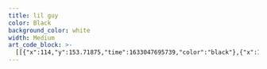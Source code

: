 ```yaml
---
title: lil guy
color: Black
background_color: white
width: Medium
art_code_block: >-
  [[{"x":114,"y":153.71875,"time":1633047695739,"color":"black"},{"x":113,"y":147.71875,"time":1633047696145,"color":"black"},{"x":113,"y":141.71875,"time":1633047696228,"color":"black"},{"x":116,"y":136.71875,"time":1633047696340,"color":"black"},{"x":120,"y":133.71875,"time":1633047696474,"color":"black"},{"x":125,"y":132.71875,"time":1633047696640,"color":"black"},{"x":130,"y":134.71875,"time":1633047696756,"color":"black"},{"x":135,"y":136.71875,"time":1633047696839,"color":"black"},{"x":139,"y":139.71875,"time":1633047696923,"color":"black"},{"x":141,"y":144.71875,"time":1633047697073,"color":"black"},{"x":141,"y":149.71875,"time":1633047697139,"color":"black"},{"x":140,"y":154.71875,"time":1633047697240,"color":"black"},{"x":136,"y":157.71875,"time":1633047697340,"color":"black"},{"x":131,"y":159.71875,"time":1633047697390,"color":"black"},{"x":125,"y":160.71875,"time":1633047697439,"color":"black"},{"x":120,"y":160.71875,"time":1633047697557,"color":"black"},{"x":117,"y":155.71875,"time":1633047697640,"color":"black"},{"x":116,"y":150.71875,"time":1633047697757,"color":"black"},{"x":120,"y":160.71875,"time":1633047697557,"color":"black"}],[{"x":381,"y":152.71875,"time":1633047700216,"color":"black"},{"x":380,"y":144.71875,"time":1633047700549,"color":"black"},{"x":380,"y":138.71875,"time":1633047700615,"color":"black"},{"x":383,"y":134.71875,"time":1633047700745,"color":"black"},{"x":388,"y":133.71875,"time":1633047700894,"color":"black"},{"x":393,"y":133.71875,"time":1633047701076,"color":"black"},{"x":397,"y":136.71875,"time":1633047701177,"color":"black"},{"x":401,"y":139.71875,"time":1633047701295,"color":"black"},{"x":403,"y":144.71875,"time":1633047701460,"color":"black"},{"x":403,"y":149.71875,"time":1633047701578,"color":"black"},{"x":400,"y":153.71875,"time":1633047701695,"color":"black"},{"x":395,"y":154.71875,"time":1633047701847,"color":"black"},{"x":390,"y":154.71875,"time":1633047701934,"color":"black"},{"x":385,"y":152.71875,"time":1633047702052,"color":"black"},{"x":395,"y":154.71875,"time":1633047701847,"color":"black"}],[{"x":219,"y":181.71875,"time":1633047704524,"color":"black"},{"x":225,"y":184.71875,"time":1633047704848,"color":"black"},{"x":231,"y":188.71875,"time":1633047704903,"color":"black"},{"x":236,"y":190.71875,"time":1633047704956,"color":"black"},{"x":242,"y":192.71875,"time":1633047705009,"color":"black"},{"x":248,"y":194.71875,"time":1633047705075,"color":"black"},{"x":254,"y":194.71875,"time":1633047705158,"color":"black"},{"x":260,"y":194.71875,"time":1633047705224,"color":"black"},{"x":265,"y":194.71875,"time":1633047705273,"color":"black"},{"x":271,"y":191.71875,"time":1633047705321,"color":"black"},{"x":277,"y":188.71875,"time":1633047705390,"color":"black"},{"x":281,"y":184.71875,"time":1633047705491,"color":"black"},{"x":284,"y":180.71875,"time":1633047705624,"color":"black"},{"x":285,"y":175.71875,"time":1633047705832,"color":"black"},{"x":281,"y":184.71875,"time":1633047705491,"color":"black"}],[{"x":370,"y":293.71875,"time":1633047710295,"color":"black"},{"x":367,"y":288.71875,"time":1633047710983,"color":"black"},{"x":365,"y":283.71875,"time":1633047711083,"color":"black"},{"x":365,"y":278.71875,"time":1633047711154,"color":"black"},{"x":365,"y":271.71875,"time":1633047711226,"color":"black"},{"x":367,"y":266.71875,"time":1633047711308,"color":"black"},{"x":372,"y":264.71875,"time":1633047711395,"color":"black"},{"x":377,"y":262.71875,"time":1633047711462,"color":"black"},{"x":382,"y":262.71875,"time":1633047711544,"color":"black"},{"x":384,"y":267.71875,"time":1633047711887,"color":"black"},{"x":382,"y":272.71875,"time":1633047712091,"color":"black"},{"x":387,"y":268.71875,"time":1633047712513,"color":"black"},{"x":392,"y":266.71875,"time":1633047712552,"color":"black"},{"x":397,"y":263.71875,"time":1633047712635,"color":"black"},{"x":402,"y":263.71875,"time":1633047712802,"color":"black"},{"x":404,"y":268.71875,"time":1633047712952,"color":"black"},{"x":404,"y":273.71875,"time":1633047713036,"color":"black"},{"x":402,"y":278.71875,"time":1633047713137,"color":"black"},{"x":398,"y":282.71875,"time":1633047713245,"color":"black"},{"x":394,"y":285.71875,"time":1633047713347,"color":"black"},{"x":390,"y":288.71875,"time":1633047713456,"color":"black"},{"x":386,"y":291.71875,"time":1633047713612,"color":"black"},{"x":382,"y":294.71875,"time":1633047713761,"color":"black"},{"x":377,"y":297.71875,"time":1633047713926,"color":"black"},{"x":372,"y":298.71875,"time":1633047714501,"color":"black"},{"x":370,"y":293.71875,"time":1633047715087,"color":"black"},{"x":377,"y":297.71875,"time":1633047713926,"color":"black"}]]
---
```


